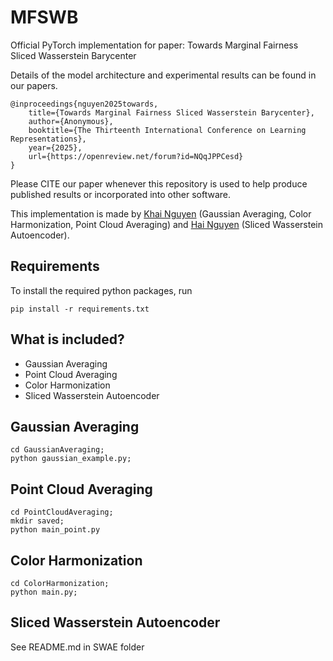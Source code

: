 # MFSWB
Official PyTorch implementation for paper:  Towards Marginal Fairness Sliced Wasserstein Barycenter


Details of the model architecture and experimental results can be found in our papers.

```
@inproceedings{nguyen2025towards,
	title={Towards Marginal Fairness Sliced Wasserstein Barycenter},
	author={Anonymous},
	booktitle={The Thirteenth International Conference on Learning Representations},
	year={2025},
	url={https://openreview.net/forum?id=NQqJPPCesd}
}
```
Please CITE our paper whenever this repository is used to help produce published results or incorporated into other software.

This implementation is made by [Khai Nguyen](https://khainb.github.io) (Gaussian Averaging, Color Harmonization, Point Cloud Averaging) and [Hai Nguyen](https://scholar.google.com/citations?user=zIXsuREAAAAJ&hl=vi) (Sliced Wasserstein Autoencoder).

## Requirements
To install the required python packages, run
```
pip install -r requirements.txt
```

## What is included?
* Gaussian Averaging
* Point Cloud Averaging
* Color Harmonization
* Sliced Wasserstein Autoencoder

## Gaussian Averaging

```
cd GaussianAveraging;
python gaussian_example.py;
```

## Point Cloud Averaging

```
cd PointCloudAveraging;
mkdir saved;
python main_point.py
```

## Color Harmonization

```
cd ColorHarmonization;
python main.py;
```

## Sliced Wasserstein Autoencoder

See README.md in SWAE folder